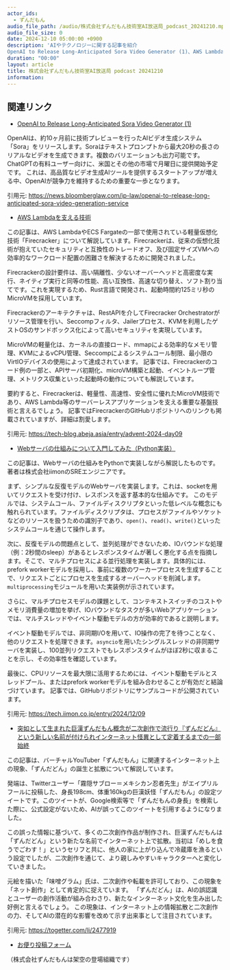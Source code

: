 ```yaml
---
actor_ids:
  - ずんだもん
audio_file_path: /audio/株式会社ずんだもん技術室AI放送局_podcast_20241210.mp3
audio_file_size: 0
date: 2024-12-10 05:00:00 +0900
description: 'AIやテクノロジーに関する記事を紹介  
OpenAI to Release Long-Anticipated Sora Video Generator (1)、AWS Lambdaを支える技術、Webサーバの仕組みについて入門してみた（Python実装）、突如として生まれた巨漢ずんだもん概念が二次創作で流行り『ずんだどん』という新しい名前が付けられインターネット怪異として定着するまでの一部始終'
duration: "00:00"
layout: article
title: 株式会社ずんだもん技術室AI放送局 podcast 20241210
information: 
---
```


## 関連リンク


- [OpenAI to Release Long-Anticipated Sora Video Generator (1)](https://news.bloomberglaw.com/ip-law/openai-to-release-long-anticipated-sora-video-generation-service)  


OpenAIは、約10ヶ月前に技術プレビューを行ったAIビデオ生成システム「Sora」をリリースします。Soraはテキストプロンプトから最大20秒の長さのリアルなビデオを生成できます。複数のバリエーションも出力可能です。  ChatGPTの有料ユーザー向けに、米国とその他の市場で月曜日に提供開始予定です。  これは、高品質なビデオ生成AIツールを提供するスタートアップが増える中、OpenAIが競争力を維持するための重要な一歩となります。


引用元: https://news.bloomberglaw.com/ip-law/openai-to-release-long-anticipated-sora-video-generation-service


- [AWS Lambdaを支える技術](https://tech-blog.abeja.asia/entry/advent-2024-day09)  



この記事は、AWS LambdaやECS Fargateの一部で使用されている軽量仮想化技術「Firecracker」について解説しています。Firecrackerは、従来の仮想化技術が抱えていたセキュリティと互換性のトレードオフ、及び固定サイズVMへの効率的なワークロード配置の困難さを解決するために開発されました。

Firecrackerの設計要件は、高い隔離性、少ないオーバーヘッドと高密度な実行、ネイティブ実行と同等の性能、高い互換性、高速な切り替え、ソフト割り当てです。これを実現するため、Rust言語で開発され、起動時間約125ミリ秒のMicroVMを採用しています。

Firecrackerのアーキテクチャは、RestAPIを介してFirecracker Orchestratorがリソース管理を行い、Seccompフィルタ、Jailerプロセス、KVMを利用したゲストOSのサンドボックス化によって高いセキュリティを実現しています。

MicroVMの軽量化は、カーネルの直接ロード、mmapによる効率的なメモリ管理、KVMによるvCPU管理、Seccompによるシステムコール制限、最小限のVirtIOデバイスの使用によって達成されています。  記事では、Firecrackerのコード例の一部と、APIサーバ初期化、microVM構築と起動、イベントループ管理、メトリクス収集といった起動時の動作についても解説しています。

要約すると、Firecrackerは、軽量性、高速性、安全性に優れたMicroVM技術であり、AWS Lambda等のサーバーレスアプリケーションを支える重要な基盤技術と言えるでしょう。  記事ではFirecrackerのGitHubリポジトリへのリンクも掲載されていますが、詳細は割愛します。


引用元: https://tech-blog.abeja.asia/entry/advent-2024-day09


- [Webサーバの仕組みについて入門してみた（Python実装）](https://tech.iimon.co.jp/entry/2024/12/09)  


この記事は、Webサーバの仕組みをPythonで実装しながら解説したものです。著者は株式会社iimonのSREエンジニアです。

まず、シンプルな反復モデルのWebサーバを実装します。これは、socketを用いてリクエストを受け付け、レスポンスを返す基本的な仕組みです。  このモデルでは、システムコール、ファイルディスクリプタといった低レベルな概念にも触れられています。ファイルディスクリプタは、プロセスがファイルやソケットなどのリソースを扱うための識別子であり、`open()`、`read()`、`write()`といったシステムコールを通じて操作します。

次に、反復モデルの問題点として、並列処理ができないため、IOバウンドな処理（例：2秒間のsleep）があるとレスポンスタイムが著しく悪化する点を指摘します。そこで、マルチプロセスによる並行処理を実装します。具体的には、prefork workerモデルを採用し、事前に複数のワーカープロセスを生成することで、リクエストごとにプロセスを生成するオーバーヘッドを削減します。`multiprocessing`モジュールを用いた実装例が示されています。

さらに、マルチプロセスモデルの課題として、コンテキストスイッチのコストやメモリ消費量の増加を挙げ、IOバウンドなタスクが多いWebアプリケーションでは、マルチスレッドやイベント駆動モデルの方が効率的であると説明します。

イベント駆動モデルでは、非同期I/Oを用いて、IO操作の完了を待つことなく、他のリクエストを処理できます。`asyncio`を用いたシングルスレッドの非同期サーバを実装し、100並列リクエストでもレスポンスタイムがほぼ2秒に収まることを示し、その効率性を確認しています。

最後に、CPUリソースを最大限に活用するためには、イベント駆動モデルとスレッドプール、またはprefork workerモデルを組み合わせることが有効だと結論づけています。  記事では、GitHubリポジトリにサンプルコードが公開されています。




引用元: https://tech.iimon.co.jp/entry/2024/12/09


- [突如として生まれた巨漢ずんだもん概念が二次創作で流行り『ずんだどん』という新しい名前が付けられインターネット怪異として定着するまでの一部始終](https://togetter.com/li/2477919)  



この記事は、バーチャルYouTuber「ずんだもん」に関連するインターネット上の現象、「ずんだどん」の誕生と拡散について解説しています。

発端は、Twitterユーザー「霧隠サブロー＝メキシカン忍者先生」がエイプリルフールに投稿した、身長198cm、体重160kgの巨漢妖怪「ずんだもん」の設定ツイートです。このツイートが、Google検索等で「ずんだもんの身長」を検索した際に、公式設定がないため、AIが誤ってこのツイートを引用するようになりました。

この誤った情報に基づいて、多くの二次創作作品が制作され、巨漢ずんだもんは「ずんだどん」という新たな名前でインターネット上で拡散。当初は「めしを食うでごわす！」というセリフと共に、他人の家に上がり込んで冷蔵庫を漁るという設定でしたが、二次創作を通じて、より親しみやすいキャラクターへと変化していきました。

元絵を描いた「味噌グラム」氏は、二次創作や転載を許可しており、この現象を「ネット創作」として肯定的に捉えています。  「ずんだどん」は、AIの誤認識とユーザーの創作活動が組み合わさり、新たなインターネット文化を生み出した好例と言えるでしょう。  この現象は、インターネット上の情報拡散と二次創作の力、そしてAIの潜在的な影響を改めて示す出来事として注目されています。


引用元: https://togetter.com/li/2477919



- [お便り投稿フォーム](https://forms.gle/ffg4JTfqdiqK62qf9)

（株式会社ずんだもんは架空の登場組織です）
